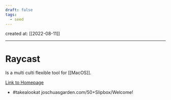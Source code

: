 ```yaml
---
draft: false
tags:
  - seed
---
```


created at: [[2022-08-11]]

---

# Raycast

Is a multi culti flexible tool for [[MacOS]].

[Link to Homepage](https://www.raycast.com/pricing)

- #takealookat joschuasgarden.com/50+Slipbox/Welcome!
